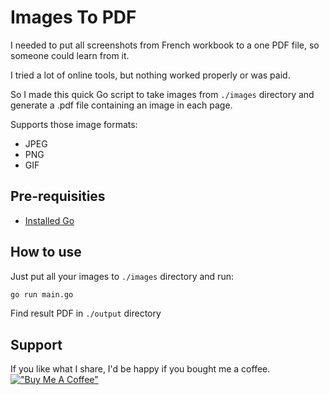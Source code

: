# Images To PDF

I needed to put all screenshots from French workbook to a one PDF file, so someone could learn from it.

I tried a lot of online tools, but nothing worked properly or was paid.

So I made this quick Go script to take images from `./images` directory and generate a .pdf file containing an image in each page.

Supports those image formats:
- JPEG
- PNG
- GIF

## Pre-requisities

- [Installed Go](https://go.dev/doc/install)

## How to use

Just put all your images to `./images` directory and run:

```sh
go run main.go
```

Find result PDF in `./output` directory

## Support

If you like what I share, I'd be happy if you bought me a coffee.
[!["Buy Me A Coffee"](https://cdn.buymeacoffee.com/buttons/v2/arial-orange.png)](https://buymeacoffee.com/dimot9)
